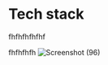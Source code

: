 # Tech stack
fhfhfhfhfhf


fhfhfhfh
![Screenshot (96)](https://github.com/user-attachments/assets/786e498a-d1aa-4bc9-bbfe-6a830bcc80f4)
